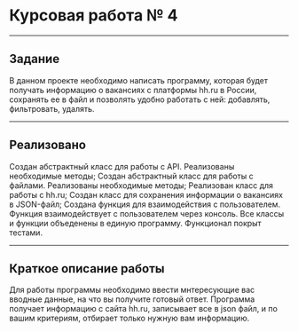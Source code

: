 # Курсовая работа № 4
__________________________________________________________________

## Задание
В данном проекте необходимо написать программу, которая будет получать информацию о вакансиях с платформы hh.ru в России, сохранять ее в файл и позволять удобно работать с ней: добавлять, фильтровать, удалять.
__________________________________________________________________
## Реализовано
Создан абстрактный класс для работы с API. Реализованы необходимые методы;
Создан абстрактный класс для работы с файлами. Реализованы необходимые методы;
Реализован класс для работы с hh.ru;
Создан класс для сохранения информации о вакансиях в JSON-файл;
Создана функция для взаимодействия с пользователем. Функция взаимодействует с пользователем через консоль.
Все классы и функции объеденены в единую программу.
Функционал покрыт тестами.
__________________________________________________________________
## Краткое описание работы
Для работы программы необходимо ввести мнтересующие вас вводные данные, на что вы получите готовый ответ.
Программа получает информацию с сайта hh.ru, записывает все в json файл, и по вашим критериям, отбирает только нужную вам информацию.

